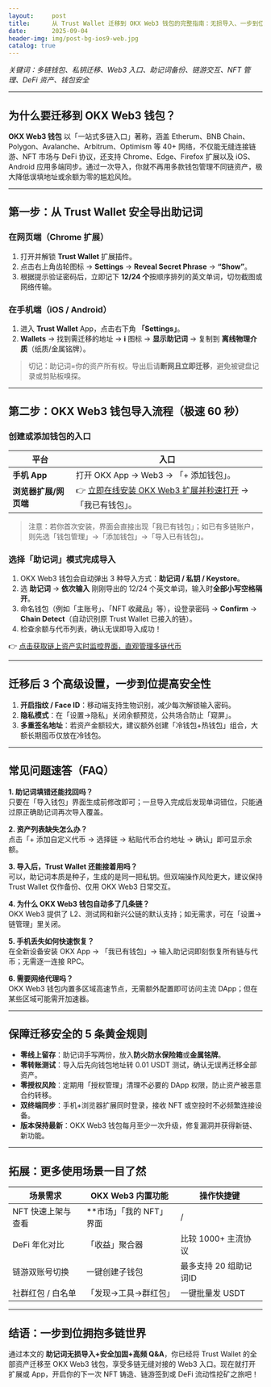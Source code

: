 ```yaml
---
layout:     post
title:      从 Trust Wallet 迁移到 OKX Web3 钱包的完整指南：无损导入、一步到位
date:       2025-09-04
header-img: img/post-bg-ios9-web.jpg
catalog: true
---
```


_关键词：多链钱包、私钥迁移、Web3 入口、助记词备份、链游交互、NFT 管理、DeFi 资产、钱包安全_

---

## 为什么要迁移到 OKX Web3 钱包？

**OKX Web3 钱包** 以「一站式多链入口」著称，涵盖 Etherum、BNB Chain、Polygon、Avalanche、Arbitrum、Optimism 等 40+ 网络，不仅能无缝连接链游、NFT 市场与 DeFi 协议，还支持 Chrome、Edge、Firefox 扩展以及 iOS、Android 应用多端同步。通过一次导入，你就不再用多款钱包管理不同链资产，极大降低误填地址或余额为零的尴尬风险。

---

## 第一步：从 Trust Wallet 安全导出助记词

### 在网页端（Chrome 扩展）

1. 打开并解锁 **Trust Wallet** 扩展插件。  
2. 点击右上角齿轮图标 → **Settings** → **Reveal Secret Phrase** → **“Show”**。  
3. 根据提示验证密码后，立即记下 **12/24 个**按顺序排列的英文单词，切勿截图或网络传输。

### 在手机端（iOS / Android）

1. 进入 **Trust Wallet** App，点击右下角 **「Settings」**。  
2. **Wallets** → 找到需迁移的地址 → **i** 图标 → **显示助记词** → 复制到 **离线物理介质**（纸质/金属铭牌）。

> 切记：助记词=你的资产所有权。导出后请**断网且立即迁移**，避免被键盘记录或剪贴板嗅探。

---

## 第二步：OKX Web3 钱包导入流程（极速 60 秒）

### 创建或添加钱包的入口

| 平台                     | 入口                                      |
|--------------------------|-------------------------------------------|
| **手机 App**             | 打开 OKX App → Web3 → 「+ 添加钱包」。   |
| **浏览器扩展/网页端**    | 👉 [立即在线安装 OKX Web3 扩展并秒速打开](https://okxdog.com/) →「我已有钱包」。 |

> 注意：若你首次安装，界面会直接出现「我已有钱包」；如已有多链账户，则先选「钱包管理」→「添加钱包」→「导入已有钱包」。

### 选择「助记词」模式完成导入

1. OKX Web3 钱包会自动弹出 3 种导入方式：**助记词 / 私钥 / Keystore**。  
2. 选 **助记词** → **依次输入** 刚刚导出的 12/24 个英文单词，输入时**全部小写空格隔开**。  
3. 命名钱包（例如「主账号」、「NFT 收藏品」等），设登录密码 → **Confirm** → **Chain Detect**（自动识别原 Trust Wallet 已接入的链）。  
4. 检查余额与代币列表，确认无误即导入成功！

👉 [点击获取链上资产实时监控界面，直观管理多链代币](https://okxdog.com/)

---

## 迁移后 3 个高级设置，一步到位提高安全性

1. **开启指纹 / Face ID**：移动端支持生物识别，减少每次解锁输入密码。  
2. **隐私模式**：在「设置→隐私」关闭余额预览，公共场合防止「窥屏」。  
3. **多重签名地址**：若资产金额较大，建议额外创建「冷钱包+热钱包」组合，大额长期囤币仅放在冷钱包。

---

## 常见问题速答（FAQ）

**1. 助记词填错还能找回吗？**  
只要在「导入钱包」界面生成前修改即可；一旦导入完成后发现单词错位，只能通过原正确助记词再次导入覆盖。

**2. 资产列表缺失怎么办？**  
点击「+ 添加自定义代币 → 选择链 → 粘贴代币合约地址 → 确认」即可显示余额。

**3. 导入后，Trust Wallet 还能接着用吗？**  
可以，助记词本质是种子，生成的是同一把私钥。但双端操作风险更大，建议保持 Trust Wallet 仅作备份、仅用 OKX Web3 日常交互。

**4. 为什么 OKX Web3 钱包自动多了几条链？**  
OKX Web3 提供了 L2、测试网和新兴公链的默认支持；如无需求，可在「设置→链管理」里关闭。

**5. 手机丢失如何快速恢复？**  
在全新设备安装 OKX App → 「我已有钱包」→ 输入助记词即刻恢复所有链与代币；无需逐一连接 RPC。

**6. 需要网络代理吗？**  
OKX Web3 钱包内置多区域高速节点，无需额外配置即可访问主流 DApp；但在某些区域可能需开加速器。

---

## 保障迁移安全的 5 条黄金规则

- **零线上留存**：助记词手写两份，放入**防火防水保险箱**或**金属铭牌**。  
- **零转账测试**：导入后先向钱包地址转 0.01 USDT 测试，确认无误再迁移全部资产。  
- **零授权风险**：定期用「授权管理」清理不必要的 DApp 权限，防止资产被恶意合约转移。  
- **双终端同步**：手机+浏览器扩展同时登录，接收 NFT 或空投时不必频繁连接设备。  
- **版本保持最新**：OKX Web3 钱包每月至少一次升级，修复漏洞并获得新链、新功能。

---

## 拓展：更多使用场景一目了然

| 场景需求             | OKX Web3 内置功能            | 操作快捷键             |
|----------------------|------------------------------|------------------------|
| NFT 快速上架与查看   | **市场」「我的 NFT」界面     | /                      |
| DeFi 年化对比        | 「收益」聚合器               | 比较 1000+ 主流协议    |
| 链游双账号切换       | 一键创建子钱包               | 最多支持 20 组助记词ID |
| 社群红包 / 白名单    | 「发现→工具→群红包」         | 一键批量发 USDT        |

---

## 结语：一步到位拥抱多链世界

通过本文的 **助记词无损导入+安全加固+高频 Q&A**，你已经将 Trust Wallet 的全部资产迁移至 OKX Web3 钱包，享受多链无缝对接的 Web3 入口。现在就打开扩展或 App，开启你的下一次 NFT 铸造、链游签到或 DeFi 流动性挖矿之旅吧！